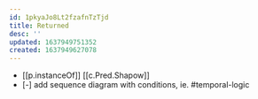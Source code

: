 ```yaml
---
id: 1pkyaJo8Lt2fzafnTzTjd
title: Returned
desc: ''
updated: 1637949751352
created: 1637949627078
---
```




- [[p.instanceOf]] [[c.Pred.Shapow]]
- [-] add sequence diagram with conditions, ie. #temporal-logic
 
